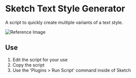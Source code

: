 # Sketch Text Style Generator
A script to quickly create multiple variants of a text style.

![Reference Image](https://github.com/JohnathonSimmons/Sketch-Text-Style-Generator/res/styleTree.png)

## Use
1. Edit the script for your use
2. Copy the script
3. Use the 'Plugins > Run Script' command inside of Sketch

